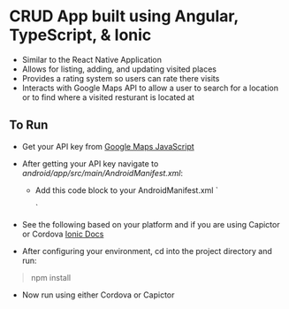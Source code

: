 # CRUD App built using Angular, TypeScript, & Ionic

- Similar to the React Native Application
- Allows for listing, adding, and updating visited places
- Provides a rating system so users can rate there visits
- Interacts with Google Maps API to allow a user to search for a location or to find where a visited resturant is located at

## To Run

- Get your API key from [Google Maps JavaScript](https://developers.google.com/maps/documentation/javascript/get-api-key)

- After getting your API key navigate to _android/app/src/main/AndroidManifest.xml_:

  - Add this code block to your AndroidManifest.xml
    `<application>
      <!-- You will only need to add this meta-data tag, but make sure it's a child of application -->

    <meta-data
        android:name="com.google.android.geo.API_KEY"
        android:value="Your Google maps API Key Here"/>

       <!-- You will also only need to add this uses-library tag -->
       <uses-library android:name="org.apache.http.legacy" android:required="false"/>
    </application>`

- See the following based on your platform and if you are using Capictor or Cordova [Ionic Docs](https://ionicframework.com/docs/developing/android)

- After configuring your environment, cd into the project directory and run:

> npm install

- Now run using either Cordova or Capictor
